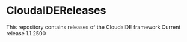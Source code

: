 # CloudaIDEReleases
This repository contains releases of 
the CloudaIDE framework
Current release 1.1.2500


